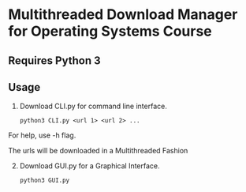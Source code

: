 # Multithreaded Download Manager for Operating Systems Course

## Requires Python 3

## Usage
1. Download CLI.py for command line interface. 

    ```python3 CLI.py <url 1> <url 2> ...```

For help, use -h flag.

The urls will be downloaded in a Multithreaded Fashion

2. Download GUI.py for a Graphical Interface. 

    ```python3 GUI.py```
